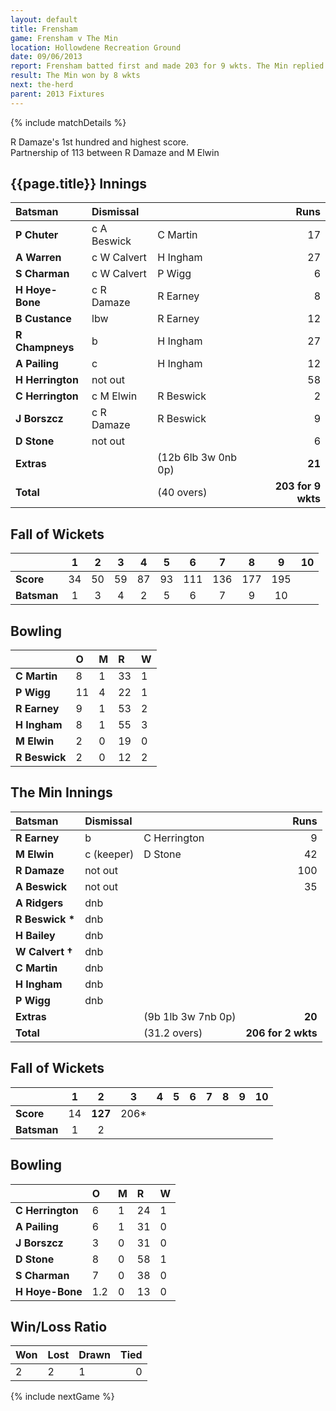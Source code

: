 ```yaml
---
layout: default
title: Frensham
game: Frensham v The Min
location: Hollowdene Recreation Ground
date: 09/06/2013
report: Frensham batted first and made 203 for 9 wkts. The Min replied with 206 for 2 wkts
result: The Min won by 8 wkts
next: the-herd
parent: 2013 Fixtures
---
```


{% include matchDetails %}

R Damaze's 1st hundred and highest score. <br /> 
Partnership of 113 between R Damaze and M Elwin

## {{page.title}} Innings

| Batsman | Dismissal |  | Runs |
|:---|:---|---|---:|
| **P Chuter** | c A Beswick | C Martin | 17 |
| **A Warren** | c W Calvert | H Ingham | 27 |
| **S Charman** | c W Calvert | P Wigg | 6 |
| **H Hoye-Bone** | c R Damaze | R Earney | 8 |
| **B Custance** | lbw | R Earney | 12 |
| **R Champneys** | b | H Ingham | 27 |
| **A Pailing** | c | H Ingham | 12 |
| **H Herrington** | not out |  | 58 |
| **C Herrington** | c M Elwin | R Beswick | 2 |
| **J Borszcz** | c R Damaze | R Beswick | 9 |
| **D Stone** | not out |  | 6 |
| **Extras** | | (12b 6lb 3w 0nb 0p) | **21** |
| **Total** | | (40 overs) | **203 for 9 wkts** |

## Fall of Wickets

| | 1 | 2 | 3 | 4 | 5 | 6 | 7 | 8 | 9 | 10 |
|---|:---:|:---:|:---:|:---:|:---:|:---:|:---:|:---:|:---:|:---:|
| **Score** | 34 | 50 | 59 | 87 | 93 | 111 | 136 | 177 | 195 |  |
| **Batsman** | 1 | 3 | 4 | 2 | 5 | 6 | 7 | 9 | 10 |  |

## Bowling

| | O | M | R | W |
|---|:---|:---|:---|:---|
| **C Martin** | 8 | 1 | 33 | 1 |
| **P Wigg** | 11 | 4 | 22 | 1 |
| **R Earney** | 9 | 1 | 53 | 2 |
| **H Ingham** | 8 | 1 | 55 | 3 |
| **M Elwin** | 2 | 0 | 19 | 0 |
| **R Beswick** | 2 | 0 | 12 | 2 |

## The Min Innings

| Batsman | Dismissal |  | Runs |
|:---|:---|---|---:|
| **R Earney** | b | C Herrington | 9 |
| **M Elwin** | c (keeper) | D Stone | 42 |
| **R Damaze** | not out |  | 100 |
| **A Beswick** | not out |  | 35 |
| **A Ridgers** | dnb |  |  |
| **R Beswick &#42;** | dnb |  |  |
| **H Bailey** | dnb |  |  |
| **W Calvert &#8224;** | dnb |  |  |
| **C Martin** | dnb |  |  |
| **H Ingham** | dnb |  |  |
| **P Wigg** | dnb |  |  |
| **Extras** | | (9b 1lb 3w 7nb 0p) | **20** |
| **Total** | | (31.2 overs) | **206 for 2 wkts** |

## Fall of Wickets

| | 1 | 2 | 3 | 4 | 5 | 6 | 7 | 8 | 9 | 10 |
|---|:---:|:---:|:---:|:---:|:---:|:---:|:---:|:---:|:---:|:---:|
| **Score** | 14 | **127** | 206&#42; |  |  |  |  |  |  |  |
| **Batsman** | 1 | 2 |  |  |  |  |  |  |  |  |

## Bowling

| | O | M | R | W |
|---|:---|:---|:---|:---|
| **C Herrington** | 6 | 1 | 24 | 1 |
| **A Pailing** | 6 | 1 | 31 | 0 |
| **J Borszcz** | 3 | 0 | 31 | 0 |
| **D Stone** | 8 | 0 | 58 | 1 |
| **S Charman** | 7 | 0 | 38 | 0 |
| **H Hoye-Bone** | 1.2 | 0 | 13 | 0 |

## Win/Loss Ratio

| Won | Lost | Drawn | Tied |
|:---|:---|:---|---:|
| 2 | 2 | 1 | 0 |

{% include nextGame %}